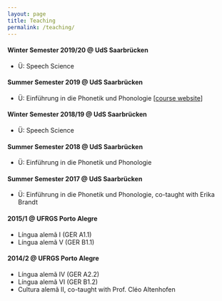 ```yaml
---
layout: page
title: Teaching
permalink: /teaching/
---
```


#### Winter Semester 2019/20 @ UdS Saarbrücken
 <ul>
   <li>Ü: Speech Science</li>
 </ul>
 
#### Summer Semester 2019 @ UdS Saarbrücken
 <ul>
   <li>Ü: Einführung in die Phonetik und Phonologie [<a href="http://www.coli.uni-saarland.de/courses/einf_phon_phon/2019_SS/phonphon.html" target="_blank" rel="noopener">course website</a>]</li>
 </ul>

#### Winter Semester 2018/19 @ UdS Saarbrücken
 <ul>
   <li>Ü: Speech Science</li>
 </ul> 
 
#### Summer Semester 2018 @ UdS Saarbrücken
 <ul>
   <li>Ü: Einführung in die Phonetik und Phonologie</li>
 </ul> 

#### Summer Semester 2017 @ UdS Saarbrücken
 <ul>
  <li>Ü: Einführung in die Phonetik und Phonologie, co-taught with Erika Brandt</li>
 </ul> 
  
#### 2015/1 @ UFRGS Porto Alegre
 <ul>
  <li>Língua alemã I (GER A1.1)</li>
  <li>Língua alemã V (GER B1.1)</li>
 </ul> 
 
#### 2014/2 @ UFRGS Porto Alegre
 <ul>
  <li>Língua alemã IV (GER A2.2)</li>
  <li>Língua alemã VI (GER B1.2)</li>
  <li>Cultura alemã II, co-taught with Prof. Cléo Altenhofen</li>
 </ul> 
